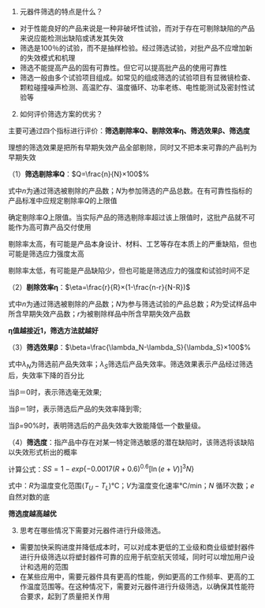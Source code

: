 1. 元器件筛选的特点是什么？

+ 对于性能良好的产品来说是一种非破坏性试验，而对于存在可剔除缺陷的产品来说应能检测出缺陷或诱发其失效
+ 筛选是100％的试验，而不是抽样检验。经过筛选试验，对批产品不应增加新的失效模式和机理
+ 筛选不能提高产品的固有可靠性。但它可以提高批产品的使用可靠性
+ 筛选一般由多个试验项目组成。如常见的组成筛选的试验项目有显微镜检查、颗粒碰撞噪声检测、高温贮存、温度循环、功率老练、电性能测试及密封性试验等

2. 如何评价筛选方案的优劣？

主要可通过四个指标进行评价：**筛选剔除率Q、剔除效率η、筛选效果β、筛选度**

理想的筛选效果是把所有早期失效产品全部剔除，同时又不把本来可靠的产品判为早期失效

（1）**筛选剔除率Q**：$Q=\frac{n}{N}×100$%

式中$n$为通过筛选被剔除的产品数；$N$为参加筛选的产品总数。在有可靠性指标的产品标准中应规定剔除率$Q$的上限值

确定剔除率$Q$上限值。当实际产品的筛选剔除率超过该上限值时，这批产品就不可能作为高可靠产品交付使用

剔除率太高，有可能是产品本身设计、材料、工艺等存在本质上的严重缺陷，但也可能是筛选应力强度太高

剔除率太低，有可能是产品缺陷少，但也可能是筛选应力的强度和试验时间不足

（2）**剔除效率η**：$\eta=\frac{r}{R}×(1-\frac{n-r}{N-R})$

式中$n$为通过筛选被剔除的产品数；$N$为参与筛选试验的产品总数；$R$为受试样品中所含早期失效产品数；$r$为被剔除样品中所含早期失效产品数

**η值越接近1，筛选方法就越好**

（3）**筛选效果β**：$\beta=\frac{\lambda_N-\lambda_S}{\lambda_S}×100$%

式中$λ_N$为筛选前产品失效率；$λ_S$筛选后产品失效率。筛选效果表示产品经过筛选后，失效率下降的百分比

当β＝0时，表示筛选毫无效果; 

当β＝1时，表示筛选后产品的失效率降到零;

 当β=90%时，表明筛选后的产品失效率大致能降低一个数量级。

（4）**筛选度**：指产品中存在对某一特定筛选敏感的潜在缺陷时，该筛选将该缺陷以失效形式析出的概率

计算公式：$SS=1-exp\{-0.0017(R+0.6)^{0.6}[\ln(e+V)]^3N\}$

式中：$R$为温度变化范围$(T_U -T_L )$℃；$V$为温度变化速率℃/min；$N$ 循环次数；$e$自然对数的底

**筛选度越高越优**

3. 思考在哪些情况下需要对元器件进行升级筛选。

+ 需要加快采购进度并降低成本时，可以对成本更低的工业级和商业级塑封器件进行升级筛选以将塑封器件可靠的应用于航空航天领域，同时可以增加用户设计和选用的范围
+ 在某些应用中，需要元器件具有更高的性能，例如更高的工作频率、更高的工作温度范围等。在这种情况下，需要对元器件进行升级筛选，以确保其性能符合要求，起到了质量把关作用

